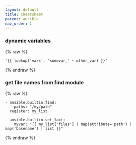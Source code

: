 ```yaml
---
layout: default
title: Cheatsheet
parent: ansible
nav_order: 1
---
```


### dynamic variables
{% raw %}
```
'{{ lookup('vars', 'somevar_' ~ other_var) }}'
```
{% endraw %}

### get file names from find module
{% raw %}
```
- ansible.builtin.find:
    paths: "/my/path"
  register: my_list

- ansible.builtin.set_fact:
    myvar: "{{ my_list['files'] | map(attribute='path') | map('basename') | list }}"
```
{% endraw %}
